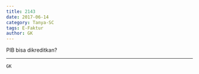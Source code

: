 ```yaml
---
title: 2143
date: 2017-06-14
category: Tanya-SC
tags: E-Faktur
author: GK
---
```


PIB bisa dikreditkan?

---



`GK`
